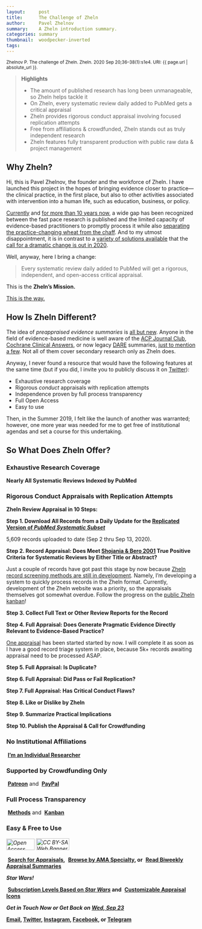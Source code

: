 ```yaml
---
layout:     post
title:      The Challenge of Zheln
author:     Pavel Zhelnov
summary:    A Zheln introduction summary.
categories: summary
thumbnail:  woodpecker-inverted
tags:
---
```


<small>Zhelnov P. The challenge of Zheln. Zheln. 2020 Sep 20;36–38(1):s1e4. URI: {{ page.url | absolute_url }}.</small>

> **Highlights**
>
> * The amount of published research has long been unmanageable, so Zheln helps tackle it
> * On Zheln, every systematic review daily added to PubMed gets a critical appraisal
> * Zheln provides rigorous conduct appraisal involving focused replication attempts
> * Free from affiliations & crowdfunded, Zheln stands out as truly independent research
> * Zheln features fully transparent production with public raw data & project management

## Why Zheln?

Hi, this is Pavel Zhelnov, the founder and the workforce of Zheln. I have launched this project in the hopes of bringing evidence closer to practice—the clinical practice, in the first place, but also to other activities associated with intervention into a human life, such as education, business, or policy.

[Currently][Papes2020e13301] and [for more than 10 years now][Bastian2010e1000326], a wide gap has been recognized between the fast pace research is published and the limited capacity of evidence-based practitioners to promptly process it while also [separating the practice-changing wheat from the chaff][Contou202070]. And to my utmost disappointment, it is in contrast to a [variety of solutions available][Bougioukas2020e12318] that the [call for a dramatic change is out in 2020][Boutron2020135142].

Well, anyway, here I bring a change:

> Every systematic review daily added to PubMed will get a rigorous, independent, and open-access critical appraisal.

This is the **Zheln’s Mission.**

[This is the way.](https://www.youtube.com/watch?v=eW7Twd85m2g) <i class="fab fa-mandalorian"></i>

## How Is Zheln Different?

The idea of _preappraised evidence summaries_ is [all but new][Haynes2006162164]. Anyone in the field of evidence-based medicine is well aware of the [ACP Journal Club](https://www.acpjournals.org/topic/category/journal-club), [Cochrane Clinical Answers](https://www.cochranelibrary.com/cca), or now legacy [DARE](https://www.crd.york.ac.uk/crdweb/ShowRecord.asp?ID=32004000332&ID=32004000332) summaries, [just to mention a few][Chandran2020147154]. Not all of them cover secondary research only as Zheln does.

Anyway, I never found a resource that would have the following features at the same time (but if you did, I invite you to publicly discuss it on [Twitter](https://twitter.com/drzhelnov)):

* Exhaustive research coverage
* Rigorous _conduct_ appraisals with replication attempts
* Independence proven by full process transparency
* Full Open Access
* Easy to use
  
Then, in the Summer 2019, I felt like the launch of another was warranted; however, one more year was needed for me to get free of institutional agendas and set a course for this undertaking.

## So What Does Zheln Offer?

### Exhaustive Research Coverage

**Nearly All Systematic Reviews Indexed by PubMed**

### Rigorous Conduct Appraisals with Replication Attempts

**Zheln Review Appraisal in 10 Steps:**

**Step 1. Download All Records from a Daily Update for the [Replicated Version of _PubMed Systematic Subset_](https://github.com/p1m-ortho/qs-global-ortho-search-queries/blob/global-sr-query/README.md)**

5,609 records uploaded to date (Sep 2 thru Sep 13, 2020).

**Step 2. Record Appraisal: Does Meet [Shojania & Bero 2001](https://www.researchgate.net/publication/11820967_Taking_Advantage_of_the_Explosion_of_Systematic_Reviews_An_Efficient_MEDLINE_Search_Strategy) True Positive Criteria for Systematic Reviews by Either Title or Abstract?**

Just a couple of records have got past this stage by now because [Zheln record screening methods are still in development](https://github.com/drzhelnov/zheln.github.io/issues/7). Namely, I’m developing a system to quickly process records in the Zheln format. Currently, development of the Zheln website was a priority, so the appraisals themselves got somewhat overdue. Follow the progress on the [public Zheln kanban](https://github.com/drzhelnov/zheln.github.io/projects/1)!

**Step 3. Collect Full Text or Other Review Reports for the Record**

**Step 4. Full Appraisal: Does Generate Pragmatic Evidence Directly Relevant to Evidence-Based Practice?**

[One appraisal](https://github.com/drzhelnov/zheln.github.io/issues/3) has been started started by now. I will complete it as soon as I have a good record triage system in place, because 5k+ records awaiting appraisal need to be processed ASAP.

**Step 5. Full Appraisal: Is Duplicate?**

**Step 6. Full Appraisal: Did Pass or Fail Replication?**

**Step 7. Full Appraisal: Has Critical Conduct Flaws?**

**Step 8. Like or Dislike by Zheln**

**Step 9. Summarize Practical Implications**

**Step 10. Publish the Appraisal & Call for Crowdfunding**

### No Institutional Affiliations

<i class="fas fa-user-shield"></i>&nbsp;**[I’m an Individual Researcher](https://orcid.org/0000-0003-2767-5123)**

### Supported by Crowdfunding Only

<i class="fab fa-patreon"></i>&nbsp;**[Patreon](https://patreon.com/zheln)** and <i class="fab fa-cc-paypal"></i>&nbsp;**[PayPal](https://paypal.me/pjelnov)**

### Full Process Transparency

<i class="fab fa-github"></i>&nbsp;**[Methods](https://github.com/p1m-ortho/qs-global-ortho-search-queries/blob/global-sr-query/README.md)** and <i class="fas fa-tasks"></i>&nbsp;**[Kanban](https://github.com/drzhelnov/zheln.github.io/projects/)**

### Easy & Free to Use

<i class="fa"><img itemprop="image" src="https://upload.wikimedia.org/wikipedia/commons/thumb/f/f3/Open_Access_PLoS.svg/320px-Open_Access_PLoS.svg.png" alt="Open Access Web Banner" style="height: 30px; width: 75px; margin: 0; padding: 0" /></i> <i class="fa"><img itemprop="image" src="https://mirrors.creativecommons.org/presskit/buttons/88x31/png/by-sa.png" alt="CC BY-SA Web Banner" style="height: 31px; width: 88px; margin: 0; padding: 0" /></i>

<i class="fa fa-search"></i>&nbsp;**[Search for Appraisals](https://zheln.com/search),** <i class="fas fa-user-md"></i>&nbsp;**[Browse by AMA Specialty](https://zheln.com), or** <i class="fa fa-home"></i>&nbsp;**[Read Biweekly Appraisal Summaries](https://zheln.com)**

_**Star Wars!**_

<i class="far fa-grin-alt"></i>&nbsp;**[Subscription Levels Based on _Star Wars_](https://patreon.com/zheln) and** <i class="fas fa-journal-whills"></i>&nbsp;**[Customizable Appraisal Icons](https://patreon.com/zheln)**

<i class="far fa-comments"></i> _**Get in Touch Now or Get Back on [Wed, Sep 23](https://github.com/drzhelnov/zheln.github.io/milestone/7)**_

**[Email](mailto:pavel@zheln.com), [Twitter](https://twitter.com/drzhelnov), [Instagram](https://instagram.com/igzheln), [Facebook](https://facebook.com/drzhelnov), or [Telegram](https://t.me/drzhelnov)**

[Papes2020e13301]: https://doi.org/10.1111/eci.13301 "Papes D, Jeroncic A, Ozimec E. Redundancy and methodological issues in articles on COVID-19. Eur J Clin Invest. 2020 Jun 7:e13301. doi: 10.1111/eci.13301. Epub ahead of print. PMID: 32506512; PMCID: PMC7300618."

[Bastian2010e1000326]: https://doi.org/10.1371/journal.pmed.1000326 "Bastian H, Glasziou P, Chalmers I. Seventy-five trials and eleven systematic reviews a day: how will we ever keep up? PLoS Med. 2010 Sep 21;7(9):e1000326. doi: 10.1371/journal.pmed.1000326. PMID: 20877712; PMCID: PMC2943439."

[Contou202070]: https://doi.org/10.1186/s13613-020-00688-2 "Contou D, Thirion M, Pajot O, Plantefève G, Mentec H. Journal club in an ICU: rate and factors associated with practice-changing articles. Analysis of 1712 articles read over a 13-year period (2007-2019). Ann Intensive Care. 2020 Jun 1;10(1):70. doi: 10.1186/s13613-020-00688-2. PMID: 32488529; PMCID: PMC7266895."

[Bougioukas2020e12318]: https://doi.org/10.1111/hir.12318 "Bougioukas KI, Bouras EC, Avgerinos KI, Dardavessis T, Haidich AB. How to keep up to date with medical information using web-based resources: a systematised review and narrative synthesis. Health Info Libr J. 2020 Jul 21. doi: 10.1111/hir.12318. Epub ahead of print. PMID: 32691960."

[Boutron2020135142]: https://doi.org/10.1016/j.jclinepi.2020.01.024 "Boutron I, Créquit P, Williams H, Meerpohl J, Craig JC, Ravaud P. Future of evidence ecosystem series: 1. Introduction Evidence synthesis ecosystem needs dramatic change. J Clin Epidemiol. 2020 Jul;123:135-142. doi: 10.1016/j.jclinepi.2020.01.024. Epub 2020 Mar 4. PMID: 32145367."

[Haynes2006162164]: https://doi.org/10.1136/ebm.11.6.162-a "Haynes RB. Of studies, syntheses, synopses, summaries, and systems: the “5S” evolution of information services for evidence-based health care decisions. ACP J Club. 2006 Nov-Dec;145(3):A8. doi: 10.1136/ebm.11.6.162-a. PMID: 17080967."

[Chandran2020147154]: https://doi.org/10.7324/JAPS.2020.10717 "Chandran PV, Khan S, Pai KG, Khera K, Devi ES, Athira B, Thunga G. Evidence-based medicine databases: an overview. J Appl Pharm Sci. 2020 Jul;10(7):147-154. doi: 10.7324/JAPS.2020.10717."
